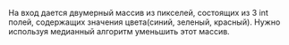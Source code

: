 На вход дается двумерный массив из пикселей, состоящих из 3 int полей, содержащих значения цвета(синий, зеленый, красный). Нужно используя медианный алгоритм уменьшить этот массив.
